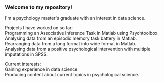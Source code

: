 ### Welcome to my repository!


I'm a psychology master's graduate with an interest in data science.


Projects I have worked on so far:  
  Programming an Associative Inference Task in Matlab using Psychtoolbox.  
  Analysing data from an episodic memory task battery in Matlab.  
  Rearranging data from a long format into wide format in Matlab.  
  Analysing data from a positive psychological intervention with multiple imputations in SPSS.  


Current interests:  
  Gaining experience in data science.  
  Producing content about current topics in psychological science.
